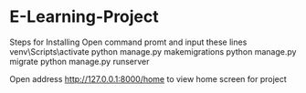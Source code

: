 # E-Learning-Project

Steps for Installing
Open command promt and input these lines
venv\Scripts\activate
python manage.py makemigrations
python manage.py migrate
python manage.py runserver

Open address http://127.0.0.1:8000/home to view home screen for project

